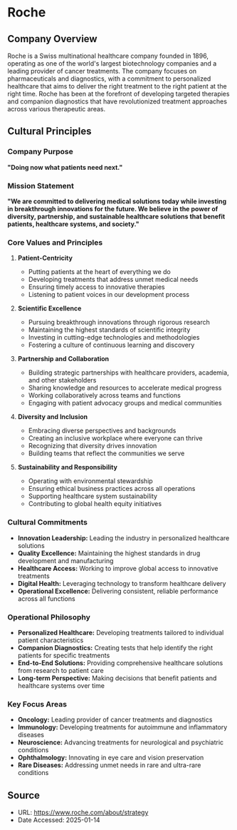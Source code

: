 # Roche

## Company Overview

Roche is a Swiss multinational healthcare company founded in 1896, operating as one of the world's largest biotechnology companies and a leading provider of cancer treatments. The company focuses on pharmaceuticals and diagnostics, with a commitment to personalized healthcare that aims to deliver the right treatment to the right patient at the right time. Roche has been at the forefront of developing targeted therapies and companion diagnostics that have revolutionized treatment approaches across various therapeutic areas.

## Cultural Principles

### Company Purpose

**"Doing now what patients need next."**

### Mission Statement

**"We are committed to delivering medical solutions today while investing in breakthrough innovations for the future. We believe in the power of diversity, partnership, and sustainable healthcare solutions that benefit patients, healthcare systems, and society."**

### Core Values and Principles

1. **Patient-Centricity**
   - Putting patients at the heart of everything we do
   - Developing treatments that address unmet medical needs
   - Ensuring timely access to innovative therapies
   - Listening to patient voices in our development process

2. **Scientific Excellence**
   - Pursuing breakthrough innovations through rigorous research
   - Maintaining the highest standards of scientific integrity
   - Investing in cutting-edge technologies and methodologies
   - Fostering a culture of continuous learning and discovery

3. **Partnership and Collaboration**
   - Building strategic partnerships with healthcare providers, academia, and other stakeholders
   - Sharing knowledge and resources to accelerate medical progress
   - Working collaboratively across teams and functions
   - Engaging with patient advocacy groups and medical communities

4. **Diversity and Inclusion**
   - Embracing diverse perspectives and backgrounds
   - Creating an inclusive workplace where everyone can thrive
   - Recognizing that diversity drives innovation
   - Building teams that reflect the communities we serve

5. **Sustainability and Responsibility**
   - Operating with environmental stewardship
   - Ensuring ethical business practices across all operations
   - Supporting healthcare system sustainability
   - Contributing to global health equity initiatives

### Cultural Commitments

- **Innovation Leadership:** Leading the industry in personalized healthcare solutions
- **Quality Excellence:** Maintaining the highest standards in drug development and manufacturing
- **Healthcare Access:** Working to improve global access to innovative treatments
- **Digital Health:** Leveraging technology to transform healthcare delivery
- **Operational Excellence:** Delivering consistent, reliable performance across all functions

### Operational Philosophy

- **Personalized Healthcare:** Developing treatments tailored to individual patient characteristics
- **Companion Diagnostics:** Creating tests that help identify the right patients for specific treatments
- **End-to-End Solutions:** Providing comprehensive healthcare solutions from research to patient care
- **Long-term Perspective:** Making decisions that benefit patients and healthcare systems over time

### Key Focus Areas

- **Oncology:** Leading provider of cancer treatments and diagnostics
- **Immunology:** Developing treatments for autoimmune and inflammatory diseases
- **Neuroscience:** Advancing treatments for neurological and psychiatric conditions
- **Ophthalmology:** Innovating in eye care and vision preservation
- **Rare Diseases:** Addressing unmet needs in rare and ultra-rare conditions

## Source
- URL: https://www.roche.com/about/strategy
- Date Accessed: 2025-01-14